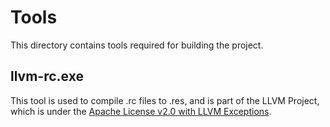 # Tools

This directory contains tools required for building the project.

## llvm-rc.exe

This tool is used to compile .rc files to .res, and is part of the LLVM
Project, which is under the [Apache License v2.0 with LLVM
Exceptions](./LICENSE.LLVM).
